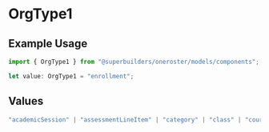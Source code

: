 # OrgType1

## Example Usage

```typescript
import { OrgType1 } from "@superbuilders/oneroster/models/components";

let value: OrgType1 = "enrollment";
```

## Values

```typescript
"academicSession" | "assessmentLineItem" | "category" | "class" | "course" | "demographics" | "enrollment" | "gradingPeriod" | "lineItem" | "org" | "resource" | "result" | "scoreScale" | "student" | "teacher" | "term" | "user" | "componentResource" | "courseComponent"
```